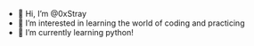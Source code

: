 - 👋 Hi, I’m @0xStray
- 👀 I’m interested in learning the world of coding and practicing
- 🌱 I’m currently learning python!

<!---
0xStray/0xStray is a ✨ special ✨ repository because its `README.md` (this file) appears on your GitHub profile.
You can click the Preview link to take a look at your changes.
--->
